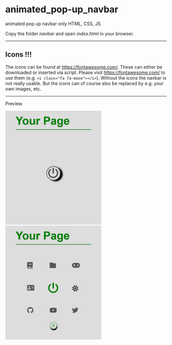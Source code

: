 # animated_pop-up_navbar

 animated pop up navbar only HTML, CSS, JS

Copy the folder *navbar* and open *index.html* in your browser.

--------------------------------------------------
## Icons !!!
The icons can be found at https://fontawesome.com/. These can either be downloaded or inserted via script. Please visit https://fontawesome.com/ to use them (e.g. `<i class="fa fa-moon"></i>`).
Without the icons the navbar is not really usable. But the icons can of course also be replaced by e.g. your own images, etc.

-------------------------------------------------

Preview

 <img src="images/Preview_close.png" width="300"> <img src="images/Preview_open.png" width="300">



